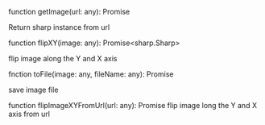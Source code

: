 function getImage(url: any): Promise<any>

Return sharp instance from url


function flipXY(image: any): Promise<sharp.Sharp>

flip image along the Y and X axis


fnction toFile(image: any, fileName: any): Promise<void>

save image file

function flipImageXYFromUrl(url: any): Promise<void>
flip image long the Y and X axis from url